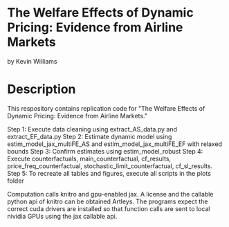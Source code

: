 # The Welfare Effects of Dynamic Pricing: Evidence from Airline Markets
by Kevin Williams

# Description
This respository contains replication code for "The Welfare Effects of Dynamic Pricing: Evidence from Airline Markets."


Step 1: Execute data cleaning using extract_AS_data.py and extract_EF_data.py
Step 2: Estimate dynamic model using estim_model_jax_multiFE_AS and estim_model_jax_multiFE_EF with relaxed bounds
Step 3: Confirm estimates using estim_model_robust
Step 4: Execute counterfactuals, main_counterfactual, cf_results, price_freq_counterfactual, stochastic_limit_counterfactual, cf_sl_results.
Step 5: To recreate all tables and figures, execute all scripts in the plots folder

Computation calls knitro and gpu-enabled jax. A license and the callable python api of knitro can be obtained Artleys. The programs expect the correct cuda drivers are installed so that function calls are sent to local nividia GPUs using the jax callable api.
